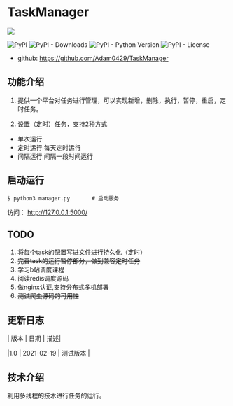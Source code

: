 # TaskManager

![](image/logo.png)

![PyPI](https://img.shields.io/pypi/v/spideradmin.svg)
![PyPI - Downloads](https://img.shields.io/pypi/dm/SpiderAdmin)
![PyPI - Python Version](https://img.shields.io/pypi/pyversions/SpiderAdmin)
![PyPI - License](https://img.shields.io/pypi/l/SpiderAdmin)

- github: https://github.com/Adam0429/TaskManager


## 功能介绍
1. 提供一个平台对任务进行管理，可以实现新增，删除，执行，暂停，重启，定时任务。

2. 设置（定时）任务，支持2种方式
- 单次运行 
- 定时运行 每天定时运行
- 间隔运行 间隔一段时间运行

## 启动运行

```
$ python3 manager.py       # 启动服务

```
访问：
http://127.0.0.1:5000/


## TODO
1. 将每个task的配置写进文件进行持久化（定时）
2. ~~完善task的运行暂停部分，做到兼容定时任务~~
3. 学习b站调度课程
4. 阅读redis调度源码
5. 做nginx认证,支持分布式多机部署
6. ~~测试爬虫源码的可用性~~

## 更新日志

| 版本 | 日期 | 描述|

|1.0 | 2021-02-19 | 测试版本 |

## 技术介绍

利用多线程的技术进行任务的运行。




